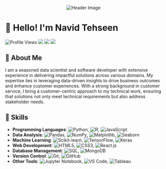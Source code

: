 <!--- Header -->
<p align="center">
  <img src="https://media.giphy.com/media/xT9IgzoKnwFNmISR8I/giphy.gif" alt="Header Image">
</p>

# 👋 Hello! I'm Navid Tehseen

![Profile Views](https://komarev.com/ghpvc/?username=ntehseen&style=flat-square&color=blue)
<a href="https://www.linkedin.com/in/navid-tehseen-998b87148" style="text-decoration:none"><img src="https://img.shields.io/badge/LinkedIn-Navid%20Tehseen-blue?logo=linkedin&style=flat-square&labelColor=blue"></a>
<a href="https://github.com/ntehseen" style="text-decoration:none"><img src="https://img.shields.io/badge/GitHub-ntehseen-darkgreen?logo=github&style=flat-square&labelColor=darkgreen"></a>
<a href="https://651e7478b9e1315c1f137bf1--friendly-kelpie-b93dd4.netlify.app/#projects" style="text-decoration:none"><img src="https://img.shields.io/badge/Portfolio-Navid_Tehseen-orange?style=flat-square&labelColor=orange"></a>

## 🚀 About Me

I am a seasoned data scientist and software developer with extensive experience in delivering impactful solutions across various domains. My expertise lies in leveraging data-driven insights to drive business outcomes and enhance customer experiences. With a strong background in customer service, I bring a customer-centric approach to my technical work, ensuring that solutions not only meet technical requirements but also address stakeholder needs.

## 💼 Skills

- **Programming Languages**: ![Python](https://img.shields.io/badge/Python-3776AB?logo=python&logoColor=white&style=flat-square), ![R](https://img.shields.io/badge/R-276DC3?logo=r&logoColor=white&style=flat-square), ![JavaScript](https://img.shields.io/badge/JavaScript-F7DF1E?logo=javascript&logoColor=black&style=flat-square)
- **Data Analysis**: ![Pandas](https://img.shields.io/badge/Pandas-150458?logo=pandas&logoColor=white&style=flat-square), ![NumPy](https://img.shields.io/badge/NumPy-013243?logo=numpy&logoColor=white&style=flat-square), ![Matplotlib](https://img.shields.io/badge/Matplotlib-3776AB?logo=matplotlib&logoColor=white&style=flat-square), ![Seaborn](https://img.shields.io/badge/Seaborn-3776AB?logo=seaborn&logoColor=white&style=flat-square)
- **Machine Learning**: ![Scikit-learn](https://img.shields.io/badge/Scikit--learn-F7931E?logo=scikit-learn&logoColor=white&style=flat-square), ![TensorFlow](https://img.shields.io/badge/TensorFlow-FF6F00?logo=tensorflow&logoColor=white&style=flat-square), ![Keras](https://img.shields.io/badge/Keras-D00000?logo=keras&logoColor=white&style=flat-square)
- **Web Development**: ![HTML5](https://img.shields.io/badge/HTML5-E34F26?logo=html5&logoColor=white&style=flat-square), ![CSS3](https://img.shields.io/badge/CSS3-1572B6?logo=css3&logoColor=white&style=flat-square), ![React.js](https://img.shields.io/badge/React-61DAFB?logo=react&logoColor=white&style=flat-square)
- **Database Management**: ![SQL](https://img.shields.io/badge/SQL-4479A1?logo=postgresql&logoColor=white&style=flat-square), ![MongoDB](https://img.shields.io/badge/MongoDB-47A248?logo=mongodb&logoColor=white&style=flat-square)
- **Version Control**: ![Git](https://img.shields.io/badge/Git-F05032?logo=git&logoColor=white&style=flat-square), ![GitHub](https://img.shields.io/badge/GitHub-181717?logo=github&logoColor=white&style=flat-square)
- **Other Tools**: ![Jupyter Notebook](https://img.shields.io/badge/Jupyter-Notebook-F37626?logo=jupyter&logoColor=white&style=flat-square), ![VS Code](https://img.shields.io/badge/VS%20Code-007ACC?logo=visual-studio-code&logoColor=white&style=flat-square), ![Tableau](https://img.shields.io/badge/Tableau-E97627?logo=tableau&logoColor=white&style=flat-square)
